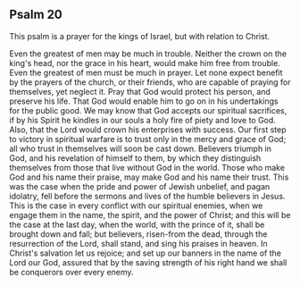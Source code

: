 ## Psalm 20

This psalm is a prayer for the kings of Israel, but with relation to Christ.

Even the greatest of men may be much in trouble. Neither the crown on the king's head, nor the grace in his heart, would make him free from trouble. Even the greatest of men must be much in prayer. Let none expect benefit by the prayers of the church, or their friends, who are capable of praying for themselves, yet neglect it. Pray that God would protect his person, and preserve his life. That God would enable him to go on in his undertakings for the public good. We may know that God accepts our spiritual sacrifices, if by his Spirit he kindles in our souls a holy fire of piety and love to God. Also, that the Lord would crown his enterprises with success. Our first step to victory in spiritual warfare is to trust only in the mercy and grace of God; all who trust in themselves will soon be cast down. Believers triumph in God, and his revelation of himself to them, by which they distinguish themselves from those that live without God in the world. Those who make God and his name their praise, may make God and his name their trust. This was the case when the pride and power of Jewish unbelief, and pagan idolatry, fell before the sermons and lives of the humble believers in Jesus. This is the case in every conflict with our spiritual enemies, when we engage them in the name, the spirit, and the power of Christ; and this will be the case at the last day, when the world, with the prince of it, shall be brought down and fall; but believers, risen-from the dead, through the resurrection of the Lord, shall stand, and sing his praises in heaven. In Christ's salvation let us rejoice; and set up our banners in the name of the Lord our God, assured that by the saving strength of his right hand we shall be conquerors over every enemy.

